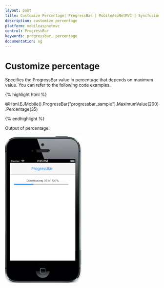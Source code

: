```yaml
---
layout: post
title: Customize Percentage| ProgressBar | MobileAspNetMVC | Syncfusion
description: customize percentage
platform: mobileaspnetmvc
control: ProgressBar
keywords: progressbar, percentage
documentation: ug
---
```


# Customize percentage

 Specifies the ProgressBar value in percentage that depends on maximum value. You can refer to the following code examples.  

{% highlight html %}

@Html.EJMobile().ProgressBar("progressbar_sample").MaximumValue(200).Percentage(35)

{% endhighlight %}

Output of percentage:

![](Customize-Percentage_images/Customize-Percentage_img1.png)



